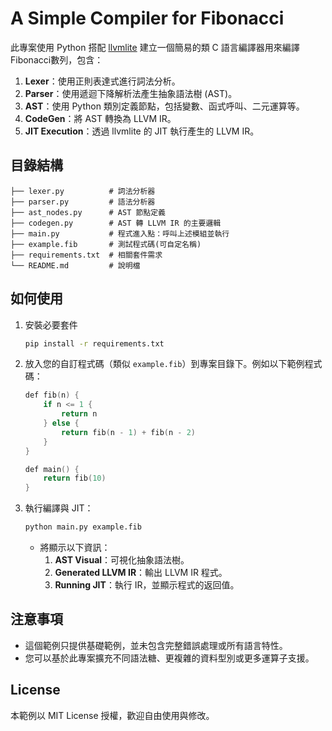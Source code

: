 # A Simple Compiler for Fibonacci

此專案使用 Python 搭配 [llvmlite](https://github.com/numba/llvmlite) 建立一個簡易的類 C 語言編譯器用來編譯Fibonacci數列，包含：

1. **Lexer**：使用正則表達式進行詞法分析。
2. **Parser**：使用遞迴下降解析法產生抽象語法樹 (AST)。
3. **AST**：使用 Python 類別定義節點，包括變數、函式呼叫、二元運算等。
4. **CodeGen**：將 AST 轉換為 LLVM IR。
5. **JIT Execution**：透過 llvmlite 的 JIT 執行產生的 LLVM IR。

## 目錄結構

```plaintext
├── lexer.py          # 詞法分析器
├── parser.py         # 語法分析器
├── ast_nodes.py      # AST 節點定義
├── codegen.py        # AST 轉 LLVM IR 的主要邏輯
├── main.py           # 程式進入點：呼叫上述模組並執行
├── example.fib       # 測試程式碼(可自定名稱)
├── requirements.txt  # 相關套件需求
└── README.md         # 說明檔
```

## 如何使用

1. 安裝必要套件

   ```bash
   pip install -r requirements.txt
   ```
2. 放入您的自訂程式碼（類似 `example.fib`）到專案目錄下。例如以下範例程式碼：

   ```c
   def fib(n) {
       if n <= 1 {
           return n
       } else {
           return fib(n - 1) + fib(n - 2)
       }
   }

   def main() {
       return fib(10)
   }
   ```

3. 執行編譯與 JIT：

   ```bash
   python main.py example.fib
   ```

   - 將顯示以下資訊：
     1. **AST Visual**：可視化抽象語法樹。
     2. **Generated LLVM IR**：輸出 LLVM IR 程式。
     3. **Running JIT**：執行 IR，並顯示程式的返回值。

## 注意事項

- 這個範例只提供基礎範例，並未包含完整錯誤處理或所有語言特性。
- 您可以基於此專案擴充不同語法糖、更複雜的資料型別或更多運算子支援。

## License

本範例以 MIT License 授權，歡迎自由使用與修改。
